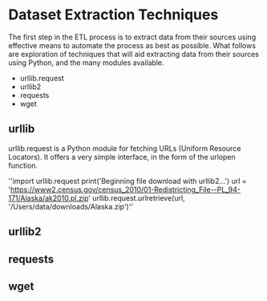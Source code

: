 # Dataset Extraction Techniques

The first step in the ETL process is to extract data from their sources using effective means to automate the process as best as possible.  What follows are exploration of techniques that will aid extracting data from their sources using Python, and the many modules available.

* urllib.request
* urllib2
* requests
* wget


## urllib

urllib.request is a Python module for fetching URLs (Uniform Resource Locators). It offers a very simple interface, in the form of the urlopen function.

''import urllib.request
print('Beginning file download with urllib2...')
url = 'https://www2.census.gov/census_2010/01-Redistricting_File--PL_94-171/Alaska/ak2010.pl.zip'
urllib.request.urlretrieve(url, '/Users/data/downloads/Alaska.zip')''


## urllib2

## requests

## wget
